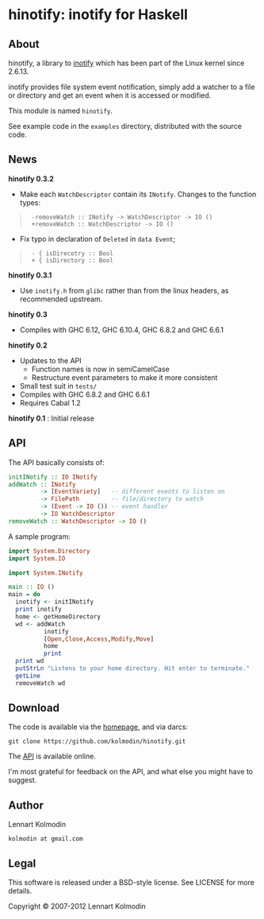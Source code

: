 hinotify: inotify for Haskell
=============================

About
-----

hinotify, a library to [inotify] which has been part of the Linux kernel
since 2.6.13.

inotify provides file system event notification, simply add a watcher to
a file or directory and get an event when it is accessed or modified.

This module is named `hinotify`.

See example code in the `examples` directory, distributed with the source
code.

[inotify]: http://www.kernel.org/pub/linux/kernel/people/rml/inotify/

News
----

**hinotify 0.3.2**

* Make each `WatchDescriptor` contain its `INotify`. Changes to the function types:

>      -removeWatch :: INotify -> WatchDescriptor -> IO ()
>      +removeWatch :: WatchDescriptor -> IO ()

* Fix typo in declaration of `Deleted` in `data Event`;

>      - { isDirecotry :: Bool
>      + { isDirectory :: Bool

**hinotify 0.3.1**

* Use `inotify.h` from `glibc` rather than from the linux headers, as
      recommended upstream.

**hinotify 0.3**

* Compiles with GHC 6.12, GHC 6.10.4, GHC 6.8.2 and GHC 6.6.1

**hinotify 0.2**

* Updates to the API
    - Function names is now in semiCamelCase
    - Restructure event parameters to make it more consistent
* Small test suit in `tests/`
* Compiles with GHC 6.8.2 and GHC 6.6.1
* Requires Cabal 1.2

**hinotify 0.1**
:   Initial release

API
---

The API basically consists of:

```haskell
initINotify :: IO INotify
addWatch :: INotify
         -> [EventVariety]   -- different events to listen on
         -> FilePath         -- file/directory to watch
         -> (Event -> IO ()) -- event handler
         -> IO WatchDescriptor
removeWatch :: WatchDescriptor -> IO ()
```

A sample program:

```haskell
import System.Directory
import System.IO

import System.INotify

main :: IO ()
main = do
  inotify <- initINotify
  print inotify
  home <- getHomeDirectory
  wd <- addWatch
          inotify
          [Open,Close,Access,Modify,Move]
          home
          print
  print wd
  putStrLn "Listens to your home directory. Hit enter to terminate."
  getLine
  removeWatch wd
```

Download
--------

The code is available via the [homepage], and via darcs:

    git clone https://github.com/kolmodin/hinotify.git

The [API] is available online.

I'm most grateful for feedback on the API, and what else you might have to
suggest.

Author
------

Lennart Kolmodin

`kolmodin at gmail.com`

Legal
-----

This software is released under a BSD-style license. See LICENSE for
more details.

Copyright &copy; 2007-2012 Lennart Kolmodin

[homepage]: https://github.com/kolmodin/hinotify.git

[API]: http://hackage.haskell.org/packages/archive/hinotify/latest/doc/html/System-INotify.html

